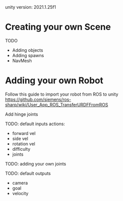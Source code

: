 unity version: 2021.1.25f1

# Creating your own Scene

TODO
- Adding objects
- Adding spawns
- NavMesh

# Adding your own Robot

Follow this guide to import your robot from ROS to unity
https://github.com/siemens/ros-sharp/wiki/User_App_ROS_TransferURDFFromROS

Add hinge joints

TODO: default inputs
actions:
  - forward vel
  - side vel
  - rotation vel
  - difficulty
  - joints

TODO: adding your own joints

TODO: default outputs
  - camera
  - goal
  - velocity
